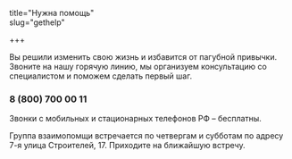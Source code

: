 title="Нужна помощь"  
slug="gethelp"

+++

Вы решили изменить свою жизнь и избавится от пагубной привычки. Звоните на нашу горячую линию, мы организуем консультацию со специалистом и поможем сделать первый шаг. 

### 8 (800) 700 00 11

Звонки с мобильных и стационарных телефонов РФ – бесплатны.

Группа взаимопомщи встречается по четвергам и субботам по адресу 7-я улица Строителей, 17. Приходите на ближайшую встречу. 
